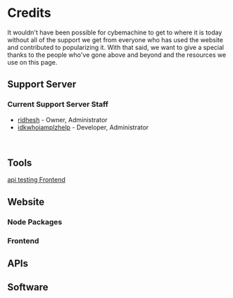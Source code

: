 # Credits
It wouldn't have been possible for cybemachine to get to where it is today without all of the support we get from everyone who has used the website and contributed to popularizing it. With that said, we want to give a special thanks to the people who've gone above and beyond and the resources we use on this page.

## Support Server

### Current Support Server Staff
- [ridhesh](https://www.github.com/cybemachine) - Owner, Administrator
- [idkwhoiamplzhelp](https://www.github.com/idkwhoiamplzhelp) - Developer, Administrator
<br>

## Tools
[api testing Frontend](https://reqbin.com)


## Website


### Node Packages



### Frontend


## APIs


## Software
